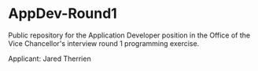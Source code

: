# AppDev-Round1
Public repository for the Application Developer position in the Office of the Vice Chancellor's interview round 1 programming exercise.

Applicant: Jared Therrien
